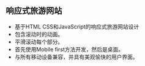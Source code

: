 ## 响应式旅游网站

- 基于HTML CSS和JavaScript的响应式旅游网站设计
- 包含滚动时的动画。
- 平滑滚动每个部分。
- 首先使用Mobile first方法开发，然后是桌面。
- 与所有移动设备兼容，并具有美观愉快的用户界面。